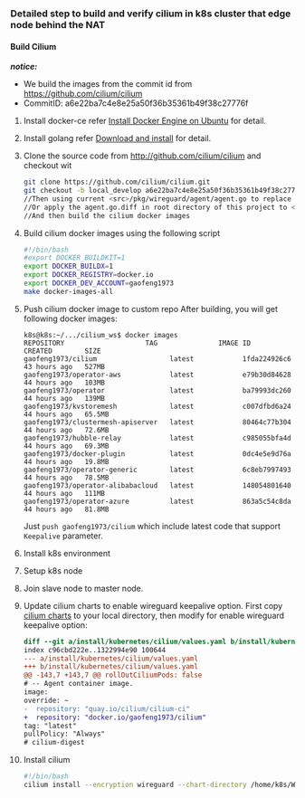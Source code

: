### Detailed step to build and verify cilium in k8s cluster that edge node behind the NAT 
#### Build Cilium
***notice:*** 
- We build the images from the commit id from https://github.com/cilium/cilium
- CommitID: a6e22ba7c4e8e25a50f36b35361b49f38c27776f
  
1. Install docker-ce 
    refer [Install Docker Engine on Ubuntu](https://docs.docker.com/engine/install/ubuntu/) for detail.
2. Install golang
    refer [Download and install](https://go.dev/doc/install) for detail.
3. Clone the source code from http://github.com/cilium/cilium and checkout wit
   ```bash
   git clone https://github.com/cilium/cilium.git
   git checkout -b local_develop a6e22ba7c4e8e25a50f36b35361b49f38c27776f
   //Then using current <src>/pkg/wireguard/agent/agent.go to replace that old one
   //Or apply the agent.go.diff in root directory of this project to <src>/pkg/wireguard/agent/agent.go
   //And then build the cilium docker images   
   ```
4. Build cilium docker images using the following script
    ```bash
    #!/bin/bash
    #export DOCKER_BUILDKIT=1
    export DOCKER_BUILDX=1
    export DOCKER_REGISTRY=docker.io
    export DOCKER_DEV_ACCOUNT=gaofeng1973
    make docker-images-all    
    ```
5. Push cilium docker image to custom repo
    After building, you will get following docker images:
    ```console
    k8s@k8s:~/.../cilium_ws$ docker images
    REPOSITORY                    TAG               IMAGE ID       CREATED        SIZE
    gaofeng1973/cilium                  latest            1fda224926c6   43 hours ago   527MB
    gaofeng1973/operator-aws            latest            e79b30d84628   44 hours ago   103MB
    gaofeng1973/operator                latest            ba79993dc260   44 hours ago   139MB
    gaofeng1973/kvstoremesh             latest            c007dfbd6a24   44 hours ago   65.5MB
    gaofeng1973/clustermesh-apiserver   latest            80464c77b304   44 hours ago   72.6MB
    gaofeng1973/hubble-relay            latest            c985055bfa4d   44 hours ago   69.3MB
    gaofeng1973/docker-plugin           latest            0dc4e5e9d76a   44 hours ago   19.8MB
    gaofeng1973/operator-generic        latest            6c8eb7997493   44 hours ago   78.5MB
    gaofeng1973/operator-alibabacloud   latest            148054801640   44 hours ago   111MB
    gaofeng1973/operator-azure          latest            863a5c54c8da   44 hours ago   81.8MB
    ```
    Just `push gaofeng1973/cilium` which include latest code that support `Keepalive` parameter.

6. Install k8s environment 
7. Setup k8s node 
8. Join slave node to master node.
9. Update cilium charts to enable wireguard keepalive option.
    First copy [cilium charts](https://github.com/cilium/cilium/tree/main/install/kubernetes/cilium) to your local directory, then modify for enable wireguard keepalive option:
    ```diff
    diff --git a/install/kubernetes/cilium/values.yaml b/install/kubernetes/cilium/values.yaml
    index c96cbd222e..1322994e90 100644
    --- a/install/kubernetes/cilium/values.yaml
    +++ b/install/kubernetes/cilium/values.yaml
    @@ -143,7 +143,7 @@ rollOutCiliumPods: false
    # -- Agent container image.
    image:
    override: ~
    -  repository: "quay.io/cilium/cilium-ci"
    +  repository: "docker.io/gaofeng1973/cilium"
    tag: "latest"
    pullPolicy: "Always"
    # cilium-digest
     ```
10. Install cilium
    ```bash
    #!/bin/bash
    cilium install --encryption wireguard --chart-directory /home/k8s/Work/cilium/install/kubernetes/cilium/
    ```
